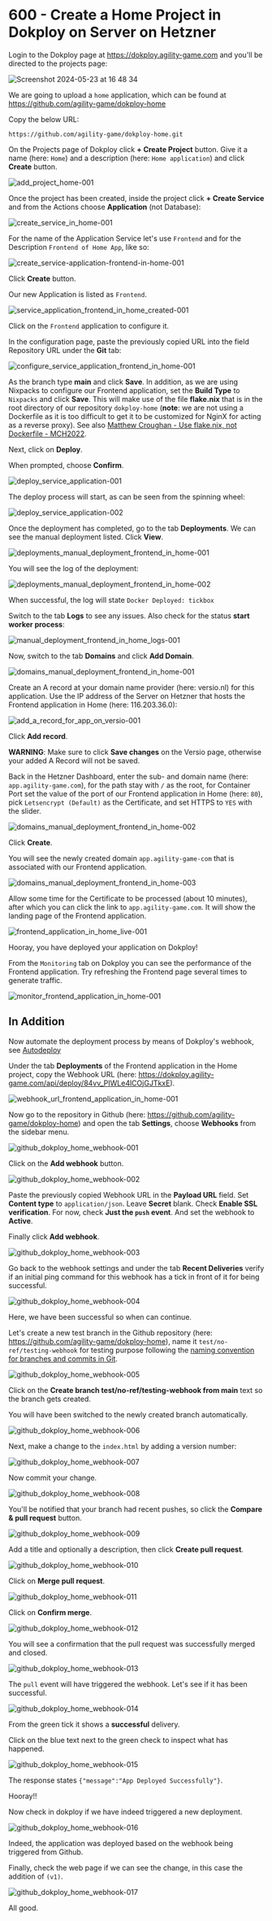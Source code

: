 # 600 - Create a Home Project in Dokploy on Server on Hetzner

Login to the Dokploy page at https://dokploy.agility-game.com and you'll be directed to the projects page:

![Screenshot 2024-05-23 at 16 48 34](https://github.com/agility-game/dokploy/assets/1499433/1cac5520-694c-4e31-8c9d-13bd460d0872)

We are going to upload a ```home``` application, which can be found at https://github.com/agility-game/dokploy-home

Copy the below URL:

```
https://github.com/agility-game/dokploy-home.git
```

On the Projects page of Dokploy click **+ Create Project** button. Give it a name (here: ```Home```) and a description (here: ```Home application```) and click **Create** button.

![add_project_home-001](https://github.com/agility-game/dokploy/assets/1499433/3576ff0b-f88d-4bf4-8c58-6d48192aef35)

Once the project has been created, inside the project click **+ Create Service** and from the Actions choose **Application** (not Database):

![create_service_in_home-001](https://github.com/agility-game/dokploy/assets/1499433/e5e63c6a-9578-4f52-bd94-b66a6adc5da0)

For the name of the Application Service let's use ```Frontend``` and for the Description ```Frontend of Home App```, like so:

![create_service-application-frontend-in-home-001](https://github.com/agility-game/dokploy/assets/1499433/12b590ba-555b-45ff-abad-b578d1dc7b98)

Click **Create** button.

Our new Application is listed as ```Frontend```.

![service_application_frontend_in_home_created-001](https://github.com/agility-game/dokploy/assets/1499433/6e08b427-5d07-4cc3-a9b9-b9d8d6d60138)

Click on the ```Frontend``` application to configure it.

In the configuration page, paste the previously copied URL into the field Repository URL under the **Git** tab:

![configure_service_application_frontend_in_home-001](https://github.com/agility-game/dokploy/assets/1499433/81de42f2-dca2-46ed-a911-20f950d22ee6)

As the branch type **main** and click **Save**. In addition, as we are using Nixpacks to configure our Frontend application, set the **Build Type** to ```Nixpacks``` and click **Save**. This will make use of the file **flake.nix** that is in the root directory of our repository ```dokploy-home``` (**note**: we are not using a Dockerfile as it is too difficult to get it to be customized for NginX for acting as a reverse proxy). See also [Matthew Croughan - Use flake.nix, not Dockerfile - MCH2022](https://www.youtube.com/watch?v=0uixRE8xlbY).

Next, click on **Deploy**.

When prompted, choose **Confirm**.

![deploy_service_application-001](https://github.com/agility-game/dokploy/assets/1499433/a6821743-5822-4c1f-add2-da99eaf637ef)

The deploy process will start, as can be seen from the spinning wheel:

![deploy_service_application-002](https://github.com/agility-game/dokploy/assets/1499433/7e1e9fc7-2e5d-4d25-bfd0-30143c2906d5)

Once the deployment has completed, go to the tab **Deployments**. We can see the manual deployment listed. Click **View**.

![deployments_manual_deployment_frontend_in_home-001](https://github.com/agility-game/dokploy/assets/1499433/e102f92c-5b67-456c-8f40-3788a751a192)

You will see the log of the deployment:

![deployments_manual_deployment_frontend_in_home-002](https://github.com/agility-game/dokploy/assets/1499433/416d9998-e46c-4537-93f8-03f0b19c519e)

When successful, the log will state ```Docker Deployed: tickbox```

Switch to the tab **Logs** to see any issues. Also check for the status **start worker process**:

![manual_deployment_frontend_in_home_logs-001](https://github.com/agility-game/dokploy/assets/1499433/c2124f4f-fc36-419d-8c0e-afdfb695a4a3)

Now, switch to the tab **Domains** and click **Add Domain**.

![domains_manual_deployment_frontend_in_home-001](https://github.com/agility-game/dokploy/assets/1499433/78f65b6c-1ac0-4dc6-8cf0-85048c5f64c4)

Create an A record at your domain name provider (here: versio.nl) for this application. Use the IP address of the Server on Hetzner that hosts the Frontend application in Home (here: 116.203.36.0):

![add_a_record_for_app_on_versio-001](https://github.com/agility-game/dokploy/assets/1499433/c2265470-bd25-403e-a21b-597ddc4e7be7)

Click **Add record**.

**WARNING**: Make sure to click **Save changes** on the Versio page, otherwise your added A Record will not be saved.

Back in the Hetzner Dashboard, enter the sub- and domain name (here: ```app.agility-game.com```), for the path stay with ```/``` as the root, for Container Port set the value of the port of our Frontend application in Home (here: ```80```), pick ```Letsencrypt (Default)``` as the Certificate, and set HTTPS to ```YES``` with the slider.

![domains_manual_deployment_frontend_in_home-002](https://github.com/agility-game/dokploy/assets/1499433/cfd8ea5d-8c17-423d-af33-ea5a175198ea)

Click **Create**.

You will see the newly created domain ```app.agility-game-com``` that is associated with our Frontend application.

![domains_manual_deployment_frontend_in_home-003](https://github.com/agility-game/dokploy/assets/1499433/15e3c5dd-f1af-4227-a6b6-bb449f7eadfe)

Allow some time for the Certificate to be processed (about 10 minutes), after which you can click the link to ```app.agility-game.com```. It will show the landing page of the Frontend application.

![frontend_application_in_home_live-001](https://github.com/agility-game/dokploy/assets/1499433/14415c26-d5f5-48a0-8acd-7865c4e200d4)

Hooray, you have deployed your application on Dokploy!

From the ```Monitoring``` tab on Dokploy you can see the performance of the Frontend application. Try refreshing the Frontend page several times to generate traffic.

![monitor_frontend_application_in_home-001](https://github.com/agility-game/dokploy/assets/1499433/8d75c982-d6e7-4247-a589-243ddd223cff)

## In Addition

Now automate the deployment process by means of Dokploy's webhook, see [Autodeploy](https://docs.dokploy.com/application/overview)

Under the tab **Deployments** of the Frontend application in the Home project, copy the Webhook URL (here: https://dokploy.agility-game.com/api/deploy/84vv_PIWLe4lCOjGJTkxE).

![webhook_url_frontend_application_in_home-001](https://github.com/agility-game/dokploy/assets/1499433/34647a34-0884-4aaf-9518-8a249935a68b)

Now go to the repository in Github (here: https://github.com/agility-game/dokploy-home) and open the tab **Settings**, choose **Webhooks** from the sidebar menu.

![github_dokploy_home_webhook-001](https://github.com/agility-game/dokploy/assets/1499433/ffd138fa-4f48-4fc6-bcf5-bd90abed184a)

Click on the **Add webhook** button.

![github_dokploy_home_webhook-002](https://github.com/agility-game/dokploy/assets/1499433/7cd92811-56b4-4880-bd46-fb63131c3117)

Paste the previously copied Webhook URL in the **Payload URL** field. Set **Content type** to ```application/json```. Leave **Secret** blank. Check **Enable SSL verification**. For now, check **Just the ```push``` event**. And set the webhook to **Active**. 

Finally click **Add webhook**.

![github_dokploy_home_webhook-003](https://github.com/agility-game/dokploy/assets/1499433/95bcb71e-4dbd-4e3f-85eb-0f95d20e1f56)

Go back to the webhook settings and under the tab **Recent Deliveries** verify if an initial ping command for this webhook has a tick in front of it for being successful.

![github_dokploy_home_webhook-004](https://github.com/agility-game/dokploy/assets/1499433/84d4646b-a586-4183-8434-1fadfa227d68)

Here, we have been successful so when can continue.

Let's create a new test branch in the Github repository (here: https://github.com/agility-game/dokploy-home), name it ```test/no-ref/testing-webhook``` for testing purpose following the [naming convention for branches and commits in Git](https://dev.to/varbsan/a-simplified-convention-for-naming-branches-and-commits-in-git-il4).

![github_dokploy_home_webhook-005](https://github.com/agility-game/dokploy/assets/1499433/aa7078fe-02fe-4462-b653-c1468d3d3bd6)

Click on the **Create branch test/no-ref/testing-webhook from main** text so the branch gets created.

You will have been switched to the newly created branch automatically.

![github_dokploy_home_webhook-006](https://github.com/agility-game/dokploy/assets/1499433/1981d75b-b309-44f2-b703-bac9652fcf7a)

Next, make a change to the ```index.html``` by adding a version number:

![github_dokploy_home_webhook-007](https://github.com/agility-game/dokploy/assets/1499433/303ab913-3da8-4add-b20c-00a6a1322aac)

Now commit your change.

![github_dokploy_home_webhook-008](https://github.com/agility-game/dokploy/assets/1499433/22cb7e9d-4c10-4080-8c30-d668972db93b)

You'll be notified that your branch had recent pushes, so click the **Compare & pull request** button.

![github_dokploy_home_webhook-009](https://github.com/agility-game/dokploy/assets/1499433/29cf286e-08e7-465c-b17a-7b5f816db2ae)

Add a title and optionally a description, then click **Create pull request**.

![github_dokploy_home_webhook-010](https://github.com/agility-game/dokploy/assets/1499433/f75ff816-4646-4b83-b12f-ee56c885609b)

Click on **Merge pull request**.

![github_dokploy_home_webhook-011](https://github.com/agility-game/dokploy/assets/1499433/06686570-1ff6-4a06-8e25-bf98357436d3)

Click on **Confirm merge**.

![github_dokploy_home_webhook-012](https://github.com/agility-game/dokploy/assets/1499433/9ee35054-c4bf-4955-a48e-3b66520aacc1)

You will see a confirmation that the pull request was successfully merged and closed.

![github_dokploy_home_webhook-013](https://github.com/agility-game/dokploy/assets/1499433/62828064-bce4-48e4-b277-5ed093e1a93a)

The ```pull``` event will have triggered the webhook. Let's see if it has been successful.

![github_dokploy_home_webhook-014](https://github.com/agility-game/dokploy/assets/1499433/f66556d5-6f10-4d82-8791-794bd13a6fb8)

From the green tick it shows a **successful** delivery.

Click on the blue text next to the green check to inspect what has happened.

![github_dokploy_home_webhook-015](https://github.com/agility-game/dokploy/assets/1499433/3f626f7e-0d82-44cc-b0f2-3d891e02c975)

The response states ```{"message":"App Deployed Successfully"}```.

Hooray!!

Now check in dokploy if we have indeed triggered a new deployment.

![github_dokploy_home_webhook-016](https://github.com/agility-game/dokploy/assets/1499433/a71019ae-1947-4806-be70-c7932fd1d5f3)

Indeed, the application was deployed based on the webhook being triggered from Github.

Finally, check the web page if we can see the change, in this case the addition of ```(v1)```.

![github_dokploy_home_webhook-017](https://github.com/agility-game/dokploy/assets/1499433/76362a03-5b76-478f-9f4f-37bc011d0e53)

All good.
